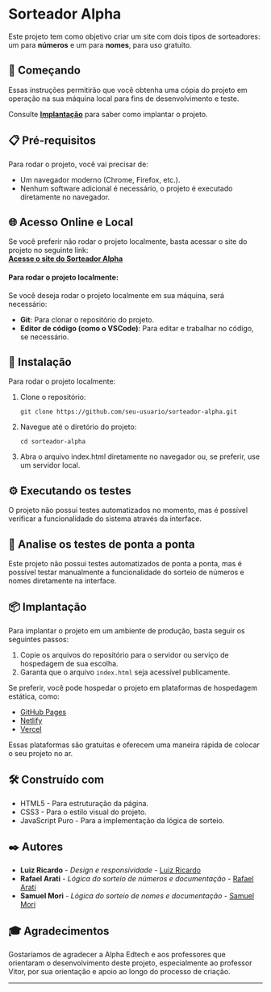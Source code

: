 # Sorteador Alpha

Este projeto tem como objetivo criar um site com dois tipos de sorteadores: um para **números** e um para **nomes**, para uso gratuito.

## 🚀 Começando

Essas instruções permitirão que você obtenha uma cópia do projeto em operação na sua máquina local para fins de desenvolvimento e teste.

Consulte **[Implantação](#-implanta%C3%A7%C3%A3o)** para saber como implantar o projeto.


## 📋 Pré-requisitos

Para rodar o projeto, você vai precisar de:

- Um navegador moderno (Chrome, Firefox, etc.).
- Nenhum software adicional é necessário, o projeto é executado diretamente no navegador.

  
## 🌐 Acesso Online e Local
Se você preferir não rodar o projeto localmente, basta acessar o site do projeto no seguinte link:  
[**Acesse o site do Sorteador Alpha**](linkprovisorioporenquanto)

#### Para rodar o projeto localmente:

Se você deseja rodar o projeto localmente em sua máquina, será necessário:

- **Git**: Para clonar o repositório do projeto.
- **Editor de código (como o VSCode)**: Para editar e trabalhar no código, se necessário.


## 🔧 Instalação

Para rodar o projeto localmente:

1. Clone o repositório:

   ```
   git clone https://github.com/seu-usuario/sorteador-alpha.git
   ```
   
2. Navegue até o diretório do projeto:

   ```
   cd sorteador-alpha
   ```
   
3. Abra o arquivo index.html diretamente no navegador ou, se preferir, use um servidor local.


## ⚙️ Executando os testes

O projeto não possui testes automatizados no momento, mas é possível verificar a funcionalidade do sistema através da interface.


## 🔩 Analise os testes de ponta a ponta

Este projeto não possui testes automatizados de ponta a ponta, mas é possível testar manualmente a funcionalidade do sorteio de números e nomes diretamente na interface.


## 📦 Implantação

Para implantar o projeto em um ambiente de produção, basta seguir os seguintes passos:

1. Copie os arquivos do repositório para o servidor ou serviço de hospedagem de sua escolha.
2. Garanta que o arquivo `index.html` seja acessível publicamente.
   
Se preferir, você pode hospedar o projeto em plataformas de hospedagem estática, como:

- [GitHub Pages](https://pages.github.com/)
- [Netlify](https://www.netlify.com/)
- [Vercel](https://vercel.com/)

Essas plataformas são gratuitas e oferecem uma maneira rápida de colocar o seu projeto no ar.


## 🛠️ Construído com

* HTML5 - Para estruturação da página.
* CSS3 - Para o estilo visual do projeto.
* JavaScript Puro - Para a implementação da lógica de sorteio.


## ✒️ Autores

* **Luiz Ricardo** - *Design e responsividade* - [Luiz Ricardo](https://github.com/luizricardomaciel)
* **Rafael Arati** - *Lógica do sorteio de números e documentação* - [Rafael Arati](https://github.com/rafa-arati)
* **Samuel Mori** - *Lógica do sorteio de nomes e documentação* - [Samuel Mori](https://github.com/SamuelMori)


## 🎓 Agradecimentos

Gostaríamos de agradecer a Alpha Edtech e aos professores que orientaram o desenvolvimento deste projeto, especialmente ao professor Vitor, por sua orientação e apoio ao longo do processo de criação.

---
